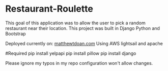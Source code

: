 # Restaurant-Roulette
This goal of this application was to allow the user to pick a random restaurant near their location.
This project was built in Django Python and Bootstrap

Deployed currently on: [matthewtdoan.com](https://www.matthewtdoan.com)
Using AWS lightsail and apache

#Required
pip install yelpapi
pip install pillow
pip install django

Please ignore my typos in my repo configuration won't allow changes. 
